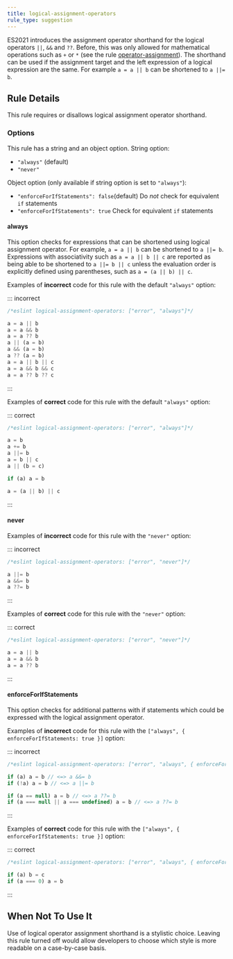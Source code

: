 ```yaml
---
title: logical-assignment-operators
rule_type: suggestion
---
```


ES2021 introduces the assignment operator shorthand for the logical operators `||`, `&&` and `??`.
Before, this was only allowed for mathematical operations such as `+` or `*` (see the rule [operator-assignment](./operator-assignment)).
The shorthand can be used if the assignment target and the left expression of a logical expression are the same.
For example `a = a || b` can be shortened to `a ||= b`.

## Rule Details

This rule requires or disallows logical assignment operator shorthand.

### Options

This rule has a string and an object option.
String option:

* `"always"` (default)
* `"never"`

Object option (only available if string option is set to `"always"`):

* `"enforceForIfStatements": false`(default) Do _not_ check for equivalent `if` statements
* `"enforceForIfStatements": true` Check for equivalent `if` statements

#### always

This option checks for expressions that can be shortened using logical assignment operator. For example, `a = a || b` can be shortened to `a ||= b`.
Expressions with associativity such as `a = a || b || c` are reported as being able to be shortened to `a ||= b || c` unless the evaluation order is explicitly defined using parentheses, such as `a = (a || b) || c`.

Examples of **incorrect** code for this rule with the default `"always"` option:

::: incorrect

```js
/*eslint logical-assignment-operators: ["error", "always"]*/

a = a || b
a = a && b
a = a ?? b
a || (a = b)
a && (a = b)
a ?? (a = b)
a = a || b || c
a = a && b && c
a = a ?? b ?? c
```

:::

Examples of **correct** code for this rule with the default `"always"` option:

::: correct

```js
/*eslint logical-assignment-operators: ["error", "always"]*/

a = b
a += b
a ||= b
a = b || c
a || (b = c)

if (a) a = b

a = (a || b) || c
```

:::

#### never

Examples of **incorrect** code for this rule with the `"never"` option:

::: incorrect

```js
/*eslint logical-assignment-operators: ["error", "never"]*/

a ||= b
a &&= b
a ??= b
```

:::

Examples of **correct** code for this rule with the `"never"` option:

::: correct

```js
/*eslint logical-assignment-operators: ["error", "never"]*/

a = a || b
a = a && b
a = a ?? b
```

:::

#### enforceForIfStatements

This option checks for additional patterns with if statements which could be expressed with the logical assignment operator.

Examples of **incorrect** code for this rule with the `["always", { enforceForIfStatements: true }]` option:

::: incorrect

```js
/*eslint logical-assignment-operators: ["error", "always", { enforceForIfStatements: true }]*/

if (a) a = b // <=> a &&= b
if (!a) a = b // <=> a ||= b

if (a == null) a = b // <=> a ??= b
if (a === null || a === undefined) a = b // <=> a ??= b
```

:::

Examples of **correct** code for this rule with the `["always", { enforceForIfStatements: true }]` option:

::: correct

```js
/*eslint logical-assignment-operators: ["error", "always", { enforceForIfStatements: true }]*/

if (a) b = c
if (a === 0) a = b
```

:::

## When Not To Use It

Use of logical operator assignment shorthand is a stylistic choice. Leaving this rule turned off would allow developers to choose which style is more readable on a case-by-case basis.
